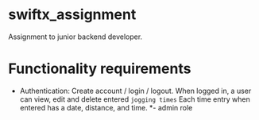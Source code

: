 # swiftx_assignment
Assignment to junior backend developer.
# Functionality requirements

- Authentication: Create account / login / logout.
When logged in, a user can view, edit and delete entered `jogging times`
Each time entry when entered has a date, distance, and time.
*- admin role
